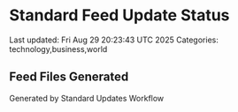 # Standard Feed Update Status
Last updated: Fri Aug 29 20:23:43 UTC 2025
Categories: technology,business,world

## Feed Files Generated

Generated by Standard Updates Workflow
